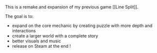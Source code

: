 This is a remake and expansion of my previous game [[Line Split]].

The goal is to:
- expand on the core mechanic by creating puzzle with more depth and interactions
- create a larger world with a complete story
- better visuals and music
- release on Steam at the end !